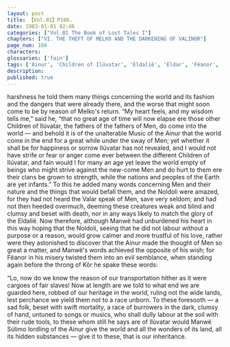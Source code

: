 ```yaml
---
layout: post
title: 【Vol.01】P166.
date: 1983-01-01 02:46
categories: ["Vol.01 The Book of Lost Tales I"]
chapters: ["VI. THE THEFT OF MELKO AND THE DARKENING OF VALINOR"]
page_num: 166
characters: 
glossaries: ['fain']
tags: ['Ainur', 'Children of Ilúvatar', 'Eldalië', 'Eldar', 'Fëanor', 'Gnomes', 'Ilúvatar', 'Kôr', 'Manwë', 'Melko', 'Men', 'Music of the Ainur', 'Noldoli', 'Súlimo']
description: 
published: true
---
```


<p style="text-indent: 0;">
harshness he told them many things concerning the world and its fashion and the dangers that were already there, and the worse that might soon come to be by reason of Melko's return. “My heart feels, and my wisdom tells me,” said he, “that no great age of time will now elapse ere those other Children of Ilúvatar, the fathers of the fathers of Men, do come into the world — and behold it is of the unalterable Music of the Ainur that the world come in the end for a great while under the sway of Men; yet whether it shall be for happiness or sorrow Ilúvatar has not revealed, and I would not have strife or fear or anger come ever between the different Children of Ilúvatar, and fain would I for many an age yet leave the world empty of beings who might strive against the new-come Men and do hurt to them ere their clans be grown to strength, while the nations and peoples of the Earth are yet infants.” To this he added many words concerning Men and their nature and the things that would befall them, and the Noldoli were amazed, for they had not heard the Valar speak of Men, save very seldom; and had not then heeded overmuch, deeming these creatures weak and blind and clumsy and beset with death, nor in any ways likely to match the glory of the Eldalië. Now therefore, although Manwë had unburdened his heart in this way hoping that the Noldoli, seeing that he did not labour without a purpose or a reason, would grow calmer and more trustful of his love, rather were they astonished to discover that the Ainur made the thought of Men so great a matter, and Manwë's words achieved the opposite of his wish; for Fëanor in his misery twisted them into an evil semblance, when standing again before the throng of Kôr he spake these words:
</p>

“Lo, now do we know the reason of our transportation hither as it were cargoes of fair slaves! Now at length are we told to what end we are guarded here, robbed of our heritage in the world, ruling not the wide lands, lest perchance we yield them not to a race unborn. To these foresooth — a sad folk, beset with swift mortality, a race of burrowers in the dark, clumsy of hand, untuned to songs or musics, who shall dully labour at the soil with their rude tools, to these whom still he says are of Ilúvatar would Manwë Súlimo lordling of the Ainur give the world and all the wonders of its land, all its hidden substances — give it to these, that is our inheritance.

